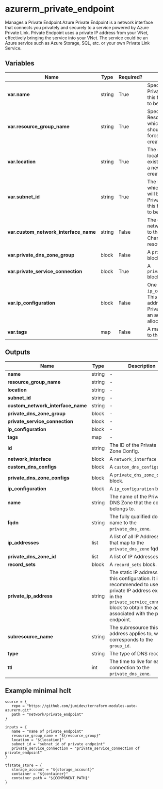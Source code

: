 # azurerm_private_endpoint

Manages a Private Endpoint.Azure Private Endpoint is a network interface that connects you privately and securely to a service powered by Azure Private Link. Private Endpoint uses a private IP address from your VNet, effectively bringing the service into your VNet. The service could be an Azure service such as Azure Storage, SQL, etc. or your own Private Link Service.

## Variables

| Name | Type | Required? |  Description |
| ---- | ---- | --------- |  ----------- |
| **var.name** | string | True | Specifies the Name of the Private Endpoint. Changing this forces a new resource to be created. | 
| **var.resource_group_name** | string | True | Specifies the Name of the Resource Group within which the Private Endpoint should exist. Changing this forces a new resource to be created. | 
| **var.location** | string | True | The supported Azure location where the resource exists. Changing this forces a new resource to be created. | 
| **var.subnet_id** | string | True | The ID of the Subnet from which Private IP Addresses will be allocated for this Private Endpoint. Changing this forces a new resource to be created. | 
| **var.custom_network_interface_name** | string | False | The custom name of the network interface attached to the private endpoint. Changing this forces a new resource to be created. | 
| **var.private_dns_zone_group** | block | False | A `private_dns_zone_group` block. | 
| **var.private_service_connection** | block | True | A `private_service_connection` block. | 
| **var.ip_configuration** | block | False | One or more `ip_configuration` blocks. This allows a static IP address to be set for this Private Endpoint, otherwise an address is dynamically allocated from the Subnet. | 
| **var.tags** | map | False | A mapping of tags to assign to the resource. | 



## Outputs

| Name | Type | Description |
| ---- | ---- | --------- | 
| **name** | string  | - | 
| **resource_group_name** | string  | - | 
| **location** | string  | - | 
| **subnet_id** | string  | - | 
| **custom_network_interface_name** | string  | - | 
| **private_dns_zone_group** | block  | - | 
| **private_service_connection** | block  | - | 
| **ip_configuration** | block  | - | 
| **tags** | map  | - | 
| **id** | string  | The ID of the Private DNS Zone Config. | 
| **network_interface** | block  | A `network_interface` block. | 
| **custom_dns_configs** | block  | A `custom_dns_configs` block. | 
| **private_dns_zone_configs** | block  | A `private_dns_zone_configs` block. | 
| **ip_configuration** | block  | A `ip_configuration` block. | 
| **name** | string  | The name of the Private DNS Zone that the config belongs to. | 
| **fqdn** | string  | The fully qualified domain name to the `private_dns_zone`. | 
| **ip_addresses** | list  | A list of all IP Addresses that map to the `private_dns_zone` fqdn. | 
| **private_dns_zone_id** | list  | A list of IP Addresses | 
| **record_sets** | block  | A `record_sets` block. | 
| **private_ip_address** | string  | The static IP address set by this configuration. It is recommended to use the private IP address exported in the `private_service_connection` block to obtain the address associated with the private endpoint. | 
| **subresource_name** | string  | The subresource this IP address applies to, which corresponds to the `group_id`. | 
| **type** | string  | The type of DNS record. | 
| **ttl** | int  | The time to live for each connection to the `private_dns_zone`. | 

## Example minimal hclt

```hcl
source = {
   repo = "https://github.com/jumidev/terraform-modules-auto-azurerm.git" 
   path = "network/private_endpoint" 
}

inputs = {
   name = "name of private_endpoint" 
   resource_group_name = "${resource_group}" 
   location = "${location}" 
   subnet_id = "subnet_id of private_endpoint" 
   private_service_connection = "private_service_connection of private_endpoint" 
}

tfstate_store = {
   storage_account = "${storage_account}" 
   container = "${container}" 
   container_path = "${COMPONENT_PATH}" 
}


```